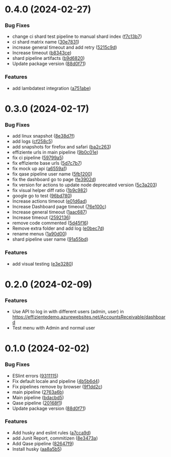 # 0.4.0 (2024-02-27)


### Bug Fixes


* change ci shard test pipeline to manual shard index ([f7c13b7](https://github.com/apis3445/PlaywrightFramework/commit/f7c13b7966880dc15a4c90c08dc286151f31d8a8))
* ci shard matrix name ([30e7831](https://github.com/apis3445/PlaywrightFramework/commit/30e78312d8979b9e960c4b3d504edc9662469b6c))
* increase general timeout and add retry ([5215c9d](https://github.com/apis3445/PlaywrightFramework/commit/5215c9d74e810dd974425f782ecbaf21e8291bb3))
* Increase timeout ([b8343ce](https://github.com/apis3445/PlaywrightFramework/commit/b8343ce465f3e5ed905953f16ddc0476b4d9bcd9))
* shard pipeline artifacts ([b9d6820](https://github.com/apis3445/PlaywrightFramework/commit/b9d68207d4aa8163a1edd960a590e74791e4bcf2))
* Update package version ([88d0f71](https://github.com/apis3445/PlaywrightFramework/commit/88d0f71c96f9ad39882c1abc0cca144fd6c0a8a3))


### Features

* add lambdatest integration ([a751abe](https://github.com/apis3445/PlaywrightFramework/commit/a751abecee103ef600b83ef7a9d8b6837bf36306))



# 0.3.0 (2024-02-17)

### Bug Fixes

* add linux snapshot ([8e38d7f](https://github.com/apis3445/PlaywrightFramework/commit/8e38d7fadbaf341b7290d840764d140867a42548))
* add logs ([cf258c5](https://github.com/apis3445/PlaywrightFramework/commit/cf258c51804d42402a234b279de03e6dfb33a09a))
* add snapshots for firefox and safari ([ba2c263](https://github.com/apis3445/PlaywrightFramework/commit/ba2c263edd7a21432880c83ffaaf34a5302db117))
* effiziente urls in main pipeline ([9b0c01e](https://github.com/apis3445/PlaywrightFramework/commit/9b0c01e1d8d880f3f05fc263dbacfebfdb817ea9))
* fix ci pipeline ([59799a5](https://github.com/apis3445/PlaywrightFramework/commit/59799a59bb3d27416e02c39668e0cb3d61a039fb))
* fix effiziente base urls ([5d7c7b7](https://github.com/apis3445/PlaywrightFramework/commit/5d7c7b7f65053106aa956dac7a43ac2362b16974))
* fix mock up api ([a6559a1](https://github.com/apis3445/PlaywrightFramework/commit/a6559a13f358652e9b3d89c49988b70a76b39f72))
* fix qase pipeline user name ([5fb1200](https://github.com/apis3445/PlaywrightFramework/commit/5fb12009cf74a9810f4a76f7853c87feb3fed256))
* fix the dashboard go to page ([fe3902d](https://github.com/apis3445/PlaywrightFramework/commit/fe3902d2eaa9459d70bd4ab9f3f1be47d97a67b4))
* fix version for actions to update node deprecated version ([5c3a203](https://github.com/apis3445/PlaywrightFramework/commit/5c3a2030331e23f27419950aacbdb0845869f1e4))
* fix visual helper diff ratio ([1b9c982](https://github.com/apis3445/PlaywrightFramework/commit/1b9c9822883f730a3d1b58a9d4e8595310f14093))
* google go to test ([96bd780](https://github.com/apis3445/PlaywrightFramework/commit/96bd78085b815f12f4b30a3a649ce25ecb1d824b))
* Increase actions timeout ([e01d6ad](https://github.com/apis3445/PlaywrightFramework/commit/e01d6ad3c1c5c2be0de792dacb32f25eb2cc716e))
* Increase Dashboard page timeout ([76e100c](https://github.com/apis3445/PlaywrightFramework/commit/76e100cff03295cda9735f0b4642c666b7d99433))
* Increase general timeout ([1aac687](https://github.com/apis3445/PlaywrightFramework/commit/1aac6877e750efa5fac11557c4bb8952b5040252))
* Increase timeout ([2592136](https://github.com/apis3445/PlaywrightFramework/commit/25921366d37c8321fc52f9dceccd4fb17a5e4127))
* remove code commented ([5d45f16](https://github.com/apis3445/PlaywrightFramework/commit/5d45f1655fcf97541743bf7d35b4329b6914e59e))
* Remove extra folder and add log ([e0bec7d](https://github.com/apis3445/PlaywrightFramework/commit/e0bec7d6df3221755cc7d50b79597c0c0fb2d9c3))
* rename menus ([1a90d00](https://github.com/apis3445/PlaywrightFramework/commit/1a90d005d1c3da5e8ca08524ebc3d5a3e4f23cd5))
* shard pipeline user name ([91a55bd](https://github.com/apis3445/PlaywrightFramework/commit/91a55bd285b1168e77024df8398f0e8f5ba4b1ae))


### Features

* add visual testing ([e3e3280](https://github.com/apis3445/PlaywrightFramework/commit/e3e3280f0e55299f690d6bf1aff0292e71cee853))


# 0.2.0 (2024-02-09)

### Features

* Use API to log in with different users (admin, user) in https://effizientedemo.azurewebsites.net/AccountsReceivable/dashboard
* Test menu with Admin and normal user

# 0.1.0 (2024-02-02)


### Bug Fixes

* ESlint errors ([9311115](https://github.com/apis3445/PlaywrightFramework/commit/931111565196224f46ce3c910f85c329035f1e84))
* Fix default locale and pipeline ([4b5b6d4](https://github.com/apis3445/PlaywrightFramework/commit/4b5b6d45c596b2c9f363e745903c7f5911b0f959))
* Fix pipelines remove by browser ([9f1dd2c](https://github.com/apis3445/PlaywrightFramework/commit/9f1dd2c7a8bdc5bb9b268ed006f093ef257f8bf5))
* main pipeline ([2763a6b](https://github.com/apis3445/PlaywrightFramework/commit/2763a6b3805d7061a2c94b47ee696ba536153ae1))
* Main pipeline ([bdacbd5](https://github.com/apis3445/PlaywrightFramework/commit/bdacbd5e50035eaa3da6343ee046fd7d05049922))
* Qase pipeline ([20168f1](https://github.com/apis3445/PlaywrightFramework/commit/20168f1e080e4bdb4cede38ffe40ba698b9da417))
* Update package version ([88d0f71](https://github.com/apis3445/PlaywrightFramework/commit/88d0f71c96f9ad39882c1abc0cca144fd6c0a8a3))


### Features

* Add husky and eslint rules ([a7cca9d](https://github.com/apis3445/PlaywrightFramework/commit/a7cca9d4442a566f36afd960de7c4adb6cb88d62))
* add Junit Report, commitizen ([8e3473a](https://github.com/apis3445/PlaywrightFramework/commit/8e3473ab831d25c28cb63e83435ad329b04d90ce))
* Add Qase pipeline ([82647f9](https://github.com/apis3445/PlaywrightFramework/commit/82647f98940e6b5ae45b271383aa582e94301751))
* Install husky ([aa8a5b5](https://github.com/apis3445/PlaywrightFramework/commit/aa8a5b524048194bfc7667b912c81e1e24aa8f26))
